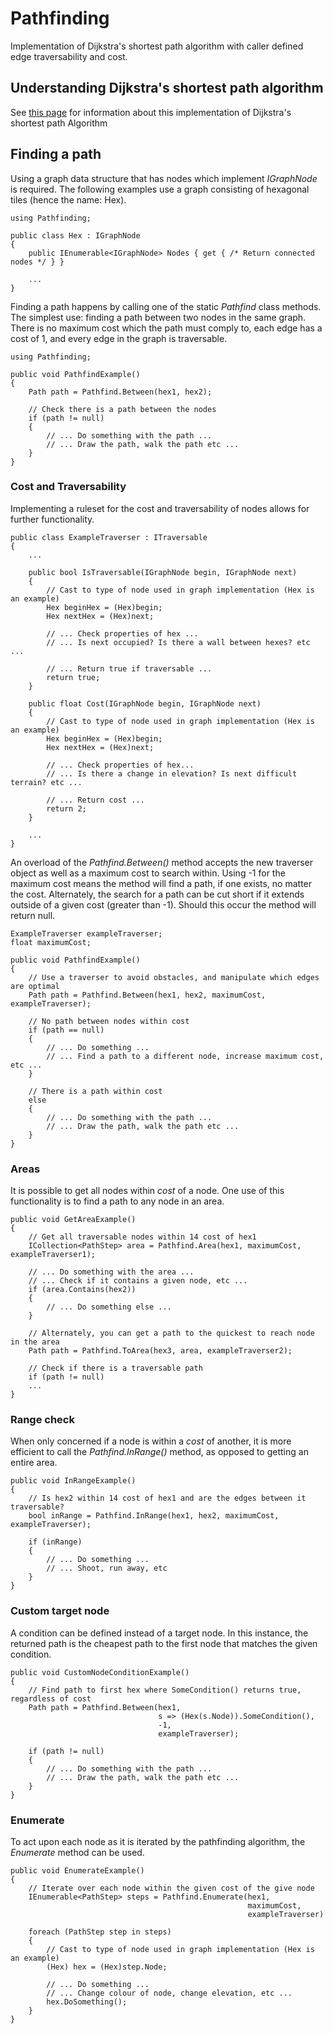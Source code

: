 # Pathfinding

Implementation of Dijkstra's shortest path algorithm with caller defined edge traversability and cost.

## Understanding Dijkstra's shortest path algorithm

See [this page](https://github.com/Clarksj4/Pathfind/wiki) for information about this implementation of Dijkstra's shortest path Algorithm


## Finding a path

Using a graph data structure that has nodes which implement _IGraphNode_ is required. The following examples use a graph consisting of hexagonal tiles (hence the name: Hex).

    using Pathfinding;

    public class Hex : IGraphNode
    {
        public IEnumerable<IGraphNode> Nodes { get { /* Return connected nodes */ } }

        ...
    }

Finding a path happens by calling one of the static _Pathfind_ class methods. The simplest use: finding a path between two nodes in the same graph. There is no maximum cost which the path must comply to, each edge has a cost of 1, and every edge in the graph is traversable.

    using Pathfinding;

    public void PathfindExample()
    {
        Path path = Pathfind.Between(hex1, hex2);

        // Check there is a path between the nodes
        if (path != null)
        {
            // ... Do something with the path ...
            // ... Draw the path, walk the path etc ...
        } 
    }

### Cost and Traversability

Implementing a ruleset for the cost and traversability of nodes allows for further functionality.

    public class ExampleTraverser : ITraversable
    {
        ...

        public bool IsTraversable(IGraphNode begin, IGraphNode next)
        {
            // Cast to type of node used in graph implementation (Hex is an example)
            Hex beginHex = (Hex)begin;
            Hex nextHex = (Hex)next;
        
            // ... Check properties of hex ...
            // ... Is next occupied? Is there a wall between hexes? etc ...

            // ... Return true if traversable ...
            return true;
        }

        public float Cost(IGraphNode begin, IGraphNode next)
        {
            // Cast to type of node used in graph implementation (Hex is an example)
            Hex beginHex = (Hex)begin;
            Hex nextHex = (Hex)next;

            // ... Check properties of hex...
            // ... Is there a change in elevation? Is next difficult terrain? etc ...

            // ... Return cost ...
            return 2;
        }

        ...
    }

An overload of the _Pathfind.Between()_ method accepts the new traverser object as well as a maximum cost to search within. Using -1 for the maximum cost means the method will find a path, if one exists, no matter the cost. Alternately, the search for a path can be cut short if it extends outside of a given cost (greater than -1). Should this occur the method will return null.

    ExampleTraverser exampleTraverser;
    float maximumCost;

    public void PathfindExample()
    {
        // Use a traverser to avoid obstacles, and manipulate which edges are optimal
        Path path = Pathfind.Between(hex1, hex2, maximumCost, exampleTraverser);
        
        // No path between nodes within cost
        if (path == null)
        {
            // ... Do something ...
            // ... Find a path to a different node, increase maximum cost, etc ...
        } 

        // There is a path within cost
        else
        {
            // ... Do something with the path ...
            // ... Draw the path, walk the path etc ...
        }
    }

### Areas

It is possible to get all nodes within _cost_ of a node. One use of this functionality is to find a path to any node in an area.

    public void GetAreaExample()
    {
        // Get all traversable nodes within 14 cost of hex1
        ICollection<PathStep> area = Pathfind.Area(hex1, maximumCost, exampleTraverser1);

        // ... Do something with the area ...
        // ... Check if it contains a given node, etc ...
        if (area.Contains(hex2))
        {
            // ... Do something else ...
        }

        // Alternately, you can get a path to the quickest to reach node in the area
        Path path = Pathfind.ToArea(hex3, area, exampleTraverser2);

        // Check if there is a traversable path
        if (path != null)
        ...
    }

### Range check

When only concerned if a node is within a _cost_ of another, it is more efficient to call the _Pathfind.InRange()_ method, as opposed to getting an entire area.

    public void InRangeExample()
    {
        // Is hex2 within 14 cost of hex1 and are the edges between it traversable? 
        bool inRange = Pathfind.InRange(hex1, hex2, maximumCost, exampleTraverser);
  
        if (inRange)
        {
            // ... Do something ...
            // ... Shoot, run away, etc
        }
    }

### Custom target node

A condition can be defined instead of a target node. In this instance, the returned path is the cheapest path to the first node that matches the given condition.

    public void CustomNodeConditionExample()
    {
        // Find path to first hex where SomeCondition() returns true, regardless of cost
        Path path = Pathfind.Between(hex1, 
                                     s => (Hex(s.Node)).SomeCondition(), 
                                     -1, 
                                     exampleTraverser);  

        if (path != null)
        {
            // ... Do something with the path ...
            // ... Draw the path, walk the path etc ...
        }
    }

### Enumerate

To act upon each node as it is iterated by the pathfinding algorithm, the _Enumerate_ method can be used.

    public void EnumerateExample()
    {
        // Iterate over each node within the given cost of the give node
        IEnumerable<PathStep> steps = Pathfind.Enumerate(hex1, 
                                                         maximumCost, 
                                                         exampleTraverser)

        foreach (PathStep step in steps)
        {
            // Cast to type of node used in graph implementation (Hex is an example)
            (Hex) hex = (Hex)step.Node;

            // ... Do something ...
            // ... Change colour of node, change elevation, etc ...
            hex.DoSomething();
        }
    }
